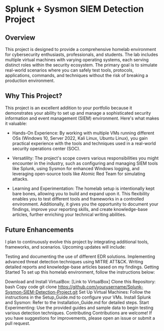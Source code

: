 # Splunk + Sysmon SIEM Detection Project

## Overview
This project is designed to provide a comprehensive homelab environment for cybersecurity enthusiasts, professionals, and students. The lab includes multiple virtual machines with varying operating systems, each serving distinct roles within the security ecosystem. The primary goal is to simulate real-world scenarios where you can safely test tools, protocols, applications, commands, and techniques without the risk of breaking a production environment.

## Why This Project?
This project is an excellent addition to your portfolio because it demonstrates your ability to set up and manage a sophisticated security information and event management (SIEM) environment. Here's what makes it valuable:

* Hands-On Experience: By working with multiple VMs running different OSs (Windows 10, Server 2022, Kali Linux, Ubuntu Linux), you gain practical experience with the tools and techniques used in a real-world security operations center (SOC).

* Versatility: The project's scope covers various responsibilities you might encounter in the industry, such as configuring and managing SIEM tools like Splunk, using Sysmon for enhanced Windows logging, and leveraging open-source tools like Atomic Red Team for simulating attacks.

* Learning and Experimentation: The homelab setup is intentionally kept bare bones, allowing you to build and expand upon it. This flexibility enables you to test different tools and frameworks in a controlled environment. Additionally, it gives you the opportunity to document your findings, improve your reporting skills, and create knowledge-base articles, further enriching your technical writing abilities.

## Future Enhancements
I plan to continuously evolve this project by integrating additional tools, frameworks, and scenarios. Upcoming updates will include:

Testing and documenting the use of different EDR solutions.
Implementing advanced threat detection techniques using MITRE ATT&CK.
Writing detailed reports and knowledge-base articles based on my findings.
Getting Started
To set up this homelab environment, follow the instructions below:

Download and Install VirtualBox: [Link to VirtualBox]
Clone this Repository:
bash
Copy code
git clone https://github.com/yourusername/Splunk-Sysmon-SIEM-Detection-Project.git
Set Up Virtual Machines: Follow the instructions in the Setup_Guide.md to configure your VMs.
Install Splunk and Sysmon: Refer to the Installation_Guide.md for detailed steps.
Start Experimenting: Use the provided guides and sample data to begin testing various detection techniques.
Contributing
Contributions are welcome! If you have suggestions for improvements, please open an issue or submit a pull request.
